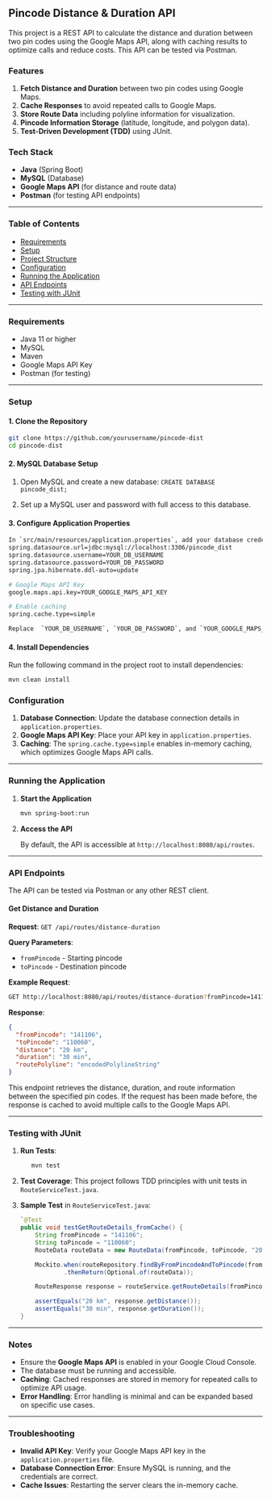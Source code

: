 
## Pincode Distance & Duration API

This project is a REST API to calculate the distance and duration between two pin codes using the Google Maps API, along with caching results to optimize calls and reduce costs. This API can be tested via Postman.

### Features

1.  **Fetch Distance and Duration** between two pin codes using Google Maps.
2.  **Cache Responses** to avoid repeated calls to Google Maps.
3.  **Store Route Data** including polyline information for visualization.
4.  **Pincode Information Storage** (latitude, longitude, and polygon data).
5.  **Test-Driven Development (TDD)** using JUnit.

### Tech Stack

-   **Java** (Spring Boot)
-   **MySQL** (Database)
-   **Google Maps API** (for distance and route data)
-   **Postman** (for testing API endpoints)

----------

### Table of Contents

-   [Requirements](#requirements)
-   [Setup](#setup)
-   [Project Structure](#project-structure)
-   [Configuration](#configuration)
-   [Running the Application](#running-the-application)
-   [API Endpoints](#api-endpoints)
-   [Testing with JUnit](#testing-with-junit)

----------

### Requirements

-   Java 11 or higher
-   MySQL
-   Maven
-   Google Maps API Key
-   Postman (for testing)

----------

### Setup

#### 1. Clone the Repository

```bash
git clone https://github.com/yourusername/pincode-dist
cd pincode-dist
```

#### 2. MySQL Database Setup

1.  Open MySQL and create a new database:
    `CREATE DATABASE pincode_dist;` 
    
2.  Set up a MySQL user and password with full access to this database.
    

#### 3. Configure Application Properties
```bash
In `src/main/resources/application.properties`, add your database credentials and Google Maps API key:
spring.datasource.url=jdbc:mysql://localhost:3306/pincode_dist
spring.datasource.username=YOUR_DB_USERNAME
spring.datasource.password=YOUR_DB_PASSWORD
spring.jpa.hibernate.ddl-auto=update

# Google Maps API Key
google.maps.api.key=YOUR_GOOGLE_MAPS_API_KEY

# Enable caching
spring.cache.type=simple

Replace  `YOUR_DB_USERNAME`, `YOUR_DB_PASSWORD`, and `YOUR_GOOGLE_MAPS_API_KEY` with your actual credentials.
```

#### 4. Install Dependencies

Run the following command in the project root to install dependencies:

```bash
mvn clean install
```

### Configuration

1.  **Database Connection**: Update the database connection details in `application.properties`.
2.  **Google Maps API Key**: Place your API key in `application.properties`.
3.  **Caching**: The `spring.cache.type=simple` enables in-memory caching, which optimizes Google Maps API calls.

----------

### Running the Application

1.  **Start the Application**
    
    ```bash
    mvn spring-boot:run
    ```
    
2.  **Access the API**
    
    By default, the API is accessible at `http://localhost:8080/api/routes`.
    

----------

### API Endpoints

The API can be tested via Postman or any other REST client.

#### Get Distance and Duration

**Request**: `GET /api/routes/distance-duration`

**Query Parameters**:

-   `fromPincode` - Starting pincode
-   `toPincode` - Destination pincode

**Example Request**:

```bash
GET http://localhost:8080/api/routes/distance-duration?fromPincode=141106&toPincode=110060
```

**Response**:

```json
{
  "fromPincode": "141106",
  "toPincode": "110060",
  "distance": "20 km",
  "duration": "30 min",
  "routePolyline": "encodedPolylineString"
}
``` 

This endpoint retrieves the distance, duration, and route information between the specified pin codes. If the request has been made before, the response is cached to avoid multiple calls to the Google Maps API.

----------

### Testing with JUnit

1.  **Run Tests**:
    
    ```bash
	   mvn test
	   ```
    
2.  **Test Coverage**: This project follows TDD principles with unit tests in `RouteServiceTest.java`.
    
3.  **Sample Test** in `RouteServiceTest.java`:
    
    ```java
    `@Test
    public void testGetRouteDetails_fromCache() {
        String fromPincode = "141106";
        String toPincode = "110060";
        RouteData routeData = new RouteData(fromPincode, toPincode, "20 km", "30 min", "encodedPolyline");
    
        Mockito.when(routeRepository.findByFromPincodeAndToPincode(fromPincode, toPincode))
                .thenReturn(Optional.of(routeData));
    
        RouteResponse response = routeService.getRouteDetails(fromPincode, toPincode);
    
        assertEquals("20 km", response.getDistance());
        assertEquals("30 min", response.getDuration());
    }
    ```
    

----------

### Notes

-   Ensure the **Google Maps API** is enabled in your Google Cloud Console.
-   The database must be running and accessible.
-   **Caching**: Cached responses are stored in memory for repeated calls to optimize API usage.
-   **Error Handling**: Error handling is minimal and can be expanded based on specific use cases.

----------

### Troubleshooting

-   **Invalid API Key**: Verify your Google Maps API key in the `application.properties` file.
-   **Database Connection Error**: Ensure MySQL is running, and the credentials are correct.
-   **Cache Issues**: Restarting the server clears the in-memory cache.